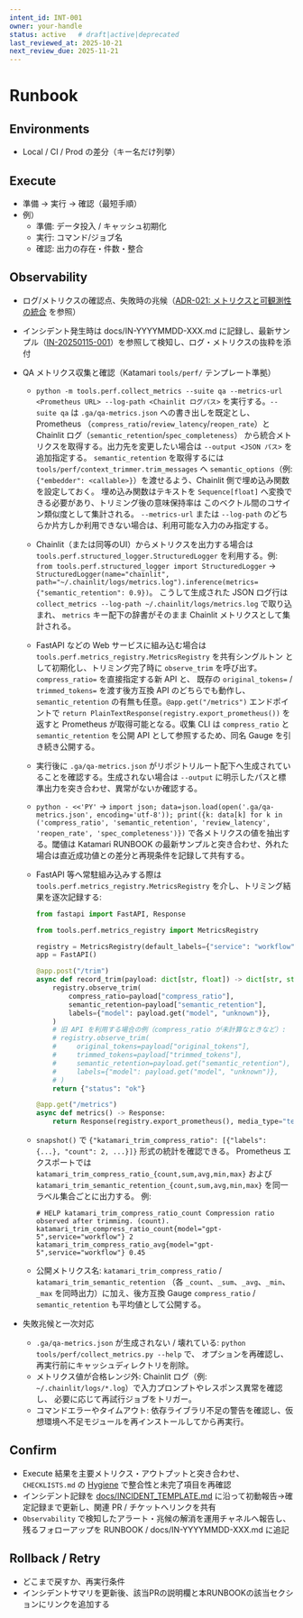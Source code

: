 ```yaml
---
intent_id: INT-001
owner: your-handle
status: active   # draft|active|deprecated
last_reviewed_at: 2025-10-21
next_review_due: 2025-11-21
---
```


# Runbook

## Environments

- Local / CI / Prod の差分（キー名だけ列挙）

## Execute

- 準備 → 実行 → 確認（最短手順）
- 例）
  - 準備: データ投入 / キャッシュ初期化
  - 実行: コマンド/ジョブ名
  - 確認: 出力の存在・件数・整合

## Observability

- ログ/メトリクスの確認点、失敗時の兆候（[ADR-021: メトリクスと可観測性の統合](docs/ADR/ADR-021-metrics-observability.md) を参照）
- インシデント発生時は docs/IN-YYYYMMDD-XXX.md に記録し、最新サンプル（[IN-20250115-001](docs/IN-20250115-001.md)）を参照して検知し、ログ・メトリクスの抜粋を添付
- QA メトリクス収集と確認（Katamari `tools/perf/` テンプレート準拠）
  - `python -m tools.perf.collect_metrics --suite qa --metrics-url <Prometheus URL> --log-path <Chainlit ログパス>`
    を実行する。`--suite qa` は `.ga/qa-metrics.json` への書き出しを既定とし、Prometheus
    （`compress_ratio`/`review_latency`/`reopen_rate`）と Chainlit ログ（`semantic_retention`/`spec_completeness`）
    から統合メトリクスを取得する。出力先を変更したい場合は `--output <JSON パス>` を追加指定する。
    `semantic_retention` を取得するには `tools/perf/context_trimmer.trim_messages` へ
    `semantic_options`（例: `{"embedder": <callable>}`）を渡せるよう、Chainlit 側で埋め込み関数を設定しておく。
    埋め込み関数はテキストを `Sequence[float]` へ変換できる必要があり、トリミング後の意味保持率は
    このベクトル間のコサイン類似度として集計される。
    `--metrics-url` または `--log-path` のどちらか片方しか利用できない場合は、利用可能な入力のみ指定する。
  - Chainlit（または同等のUI）からメトリクスを出力する場合は `tools.perf.structured_logger.StructuredLogger`
    を利用する。例: `from tools.perf.structured_logger import StructuredLogger` →
    `StructuredLogger(name="chainlit", path="~/.chainlit/logs/metrics.log").inference(metrics={"semantic_retention": 0.9})`。
    こうして生成された JSON ログ行は `collect_metrics --log-path ~/.chainlit/logs/metrics.log` で取り込まれ、
    `metrics` キー配下の辞書がそのまま Chainlit メトリクスとして集計される。
  - FastAPI などの Web サービスに組み込む場合は `tools.perf.metrics_registry.MetricsRegistry` を共有シングルトン
    として初期化し、トリミング完了時に `observe_trim` を呼び出す。`compress_ratio=` を直接指定する新 API と、
    既存の `original_tokens=` / `trimmed_tokens=` を渡す後方互換 API のどちらでも動作し、`semantic_retention`
    の有無も任意。`@app.get("/metrics")` エンドポイントで `return PlainTextResponse(registry.export_prometheus())`
    を返すと Prometheus が取得可能となる。収集 CLI は `compress_ratio` と `semantic_retention` を公開 API
    として参照するため、同名 Gauge を引き続き公開する。
  - 実行後に `.ga/qa-metrics.json` がリポジトリルート配下へ生成されていることを確認する。生成されない場合は
    `--output` に明示したパスと標準出力を突き合わせ、異常がないか確認する。
  - `python - <<'PY'` → `import json; data=json.load(open('.ga/qa-metrics.json', encoding='utf-8'));
     print({k: data[k] for k in ('compress_ratio', 'semantic_retention', 'review_latency', 'reopen_rate', 'spec_completeness')})`
    で各メトリクスの値を抽出する。閾値は Katamari RUNBOOK の最新サンプルと突き合わせ、外れた場合は直近成功値との差分と再現条件を記録して共有する。
  - FastAPI 等へ常駐組み込みする際は `tools.perf.metrics_registry.MetricsRegistry` を介し、トリミング結果を逐次記録する:

    ```python
    from fastapi import FastAPI, Response

    from tools.perf.metrics_registry import MetricsRegistry

    registry = MetricsRegistry(default_labels={"service": "workflow"})
    app = FastAPI()

    @app.post("/trim")
    async def record_trim(payload: dict[str, float]) -> dict[str, str]:
        registry.observe_trim(
            compress_ratio=payload["compress_ratio"],
            semantic_retention=payload["semantic_retention"],
            labels={"model": payload.get("model", "unknown")},
        )
        # 旧 API を利用する場合の例（compress_ratio が未計算なときなど）:
        # registry.observe_trim(
        #     original_tokens=payload["original_tokens"],
        #     trimmed_tokens=payload["trimmed_tokens"],
        #     semantic_retention=payload.get("semantic_retention"),
        #     labels={"model": payload.get("model", "unknown")},
        # )
        return {"status": "ok"}

    @app.get("/metrics")
    async def metrics() -> Response:
        return Response(registry.export_prometheus(), media_type="text/plain")
    ```

  - `snapshot()` で `{"katamari_trim_compress_ratio": [{"labels": {...}, "count": 2, ...}]}` 形式の統計を確認できる。
    Prometheus エクスポートでは `katamari_trim_compress_ratio_{count,sum,avg,min,max}` および
    `katamari_trim_semantic_retention_{count,sum,avg,min,max}` を同一ラベル集合ごとに出力する。
    例:

    ```
    # HELP katamari_trim_compress_ratio_count Compression ratio observed after trimming. (count).
    katamari_trim_compress_ratio_count{model="gpt-5",service="workflow"} 2
    katamari_trim_compress_ratio_avg{model="gpt-5",service="workflow"} 0.45
    ```

  - 公開メトリクス名: `katamari_trim_compress_ratio` / `katamari_trim_semantic_retention`
    （各 `_count`、`_sum`、`_avg`、`_min`、`_max` を同時出力）に加え、後方互換 Gauge
    `compress_ratio` / `semantic_retention` も平均値として公開する。

- 失敗兆候と一次対応
  - `.ga/qa-metrics.json` が生成されない / 壊れている: `python tools/perf/collect_metrics.py --help` で、
    オプションを再確認し、再実行前にキャッシュディレクトリを削除。
  - メトリクス値が合格レンジ外: Chainlit ログ（例: `~/.chainlit/logs/*.log`）で入力プロンプトやレスポンス異常を確認し、
    必要に応じて再試行ジョブをトリガー。
  - コマンドエラーやタイムアウト: 依存ライブラリ不足の警告を確認し、仮想環境へ不足モジュールを再インストールしてから再実行。

## Confirm

- Execute 結果を主要メトリクス・アウトプットと突き合わせ、`CHECKLISTS.md` の [Hygiene](CHECKLISTS.md#hygiene) で整合性と未完了項目を再確認
- インシデント記録を [docs/INCIDENT_TEMPLATE.md](docs/INCIDENT_TEMPLATE.md) に沿って初動報告→確定記録まで更新し、関連 PR / チケットへリンクを共有
- `Observability` で検知したアラート・兆候の解消を運用チャネルへ報告し、残るフォローアップを RUNBOOK / docs/IN-YYYYMMDD-XXX.md に追記

## Rollback / Retry

- どこまで戻すか、再実行条件
- インシデントサマリを更新後、該当PRの説明欄と本RUNBOOKの該当セクションにリンクを追加する
